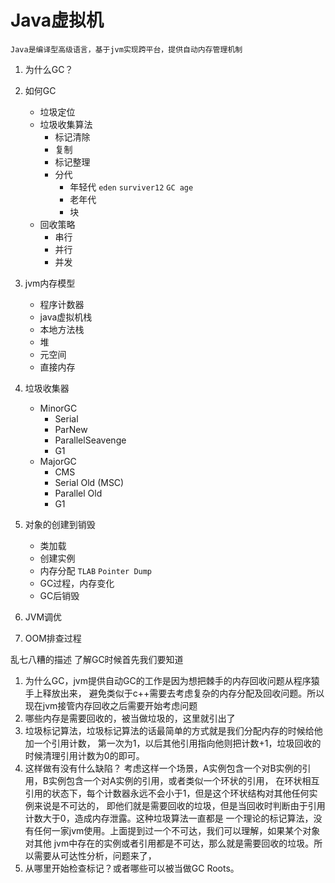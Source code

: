 # Java虚拟机
```
Java是编译型高级语言，基于jvm实现跨平台，提供自动内存管理机制
``` 
1. 为什么GC？
2. 如何GC
    - 垃圾定位
    - 垃圾收集算法
        - 标记清除
        - 复制
        - 标记整理
        - 分代
            - 年轻代 `eden` `surviver12` `GC age`
            - 老年代
            - 块
    - 回收策略
        - 串行
        - 并行
        - 并发
3. jvm内存模型
    - 程序计数器
    - java虚拟机栈
    - 本地方法栈
    - 堆
    - 元空间
    - 直接内存
4. 垃圾收集器
    - MinorGC
        - Serial
        - ParNew
        - ParallelSeavenge
        - G1
    - MajorGC
        - CMS
        - Serial Old (MSC)
        - Parallel Old
        - G1
        
4. 对象的创建到销毁
    - 类加载
    - 创建实例
    - 内存分配 `TLAB` `Pointer Dump`
    - GC过程，内存变化
    - GC后销毁
    
5. JVM调优
    
6. OOM排查过程



















乱七八糟的描述
了解GC时候首先我们要知道
1. 为什么GC，jvm提供自动GC的工作是因为想把棘手的内存回收问题从程序猿手上释放出来，
避免类似于c++需要去考虑复杂的内存分配及回收问题。所以现在jvm接管内存回收之后需要开始考虑问题
2. 哪些内存是需要回收的，被当做垃圾的，这里就引出了
3. 垃圾标记算法，垃圾标记算法的话最简单的方式就是我们分配内存的时候给他加一个引用计数，
第一次为1，以后其他引用指向他则把计数+1，垃圾回收的时候清理引用计数为0的即可。
4. 这样做有没有什么缺陷？
考虑这样一个场景，A实例包含一个对B实例的引用，B实例包含一个对A实例的引用，或者类似一个环状的引用，
在环状相互引用的状态下，每个计数器永远不会小于1，但是这个环状结构对其他任何实例来说是不可达的，
即他们就是需要回收的垃圾，但是当回收时判断由于引用计数大于0，造成内存泄露。这种垃圾算法一直都是
一个理论的标记算法，没有任何一家jvm使用。上面提到过一个不可达，我们可以理解，如果某个对象对其他
jvm中存在的实例或者引用都是不可达，那么就是需要回收的垃圾。所以需要从可达性分析，问题来了，
4. 从哪里开始检查标记？或者哪些可以被当做GC Roots。